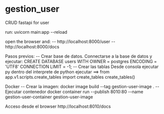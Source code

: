 # gestion_user
CRUD fastapi for user

run:
uvicorn main:app --reload

open the browser and:
-- http://localhost:8000/user
-- http://localhost:8000/docs

Pasos previos:
-- Crear base de datos.
    Connectarse a la base de datos y ejecutar:
    CREATE DATABASE users WITH OWNER = postgres ENCODING = 'UTF8' CONNECTION LIMIT = -1;
-- Crear las tablas
    Desde consola ejecutar py
    dentro del interprete de python ejecutar ==> from app.v1.scripts.create_tables import create_tables
                                                 create_tables()


Docker
-- Crear la imagen:
    docker image build --tag gestion-user-image .
-- Ejecutar contenedor
    docker container run --publish 8010:80 --name gestion-user-container gestion-user-image

Acceso desde el browser
    http://localhost:8010/docs        